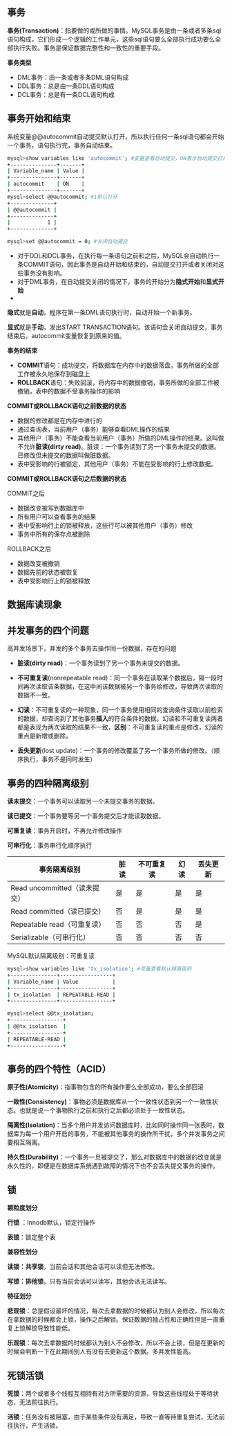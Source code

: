 ## 事务

**事务(Transaction)**：指要做的或所做的事情。MySQL事务是由一条或者多条sql语句构成，它们形成一个逻辑的工作单元，这些sql语句要么全部执行成功要么全部执行失败。事务是保证数据完整性和一致性的重要手段。

**事务类型**
- DML事务：由一条或者多条DML语句构成
- DDL事务：总是由一条DDL语句构成
- DCL事务：总是有一条DCL语句构成

## 事务开始和结束
系统变量@@autocommit自动提交默认打开，所以执行任何一条sql语句都会开始一个事务，语句执行完，事务自动结束。

```bash
mysql>show variables like 'autocommit'; #变量查看自动提交，ON表示自动提交打开
+---------------+-------+
| Variable_name | Value |
+---------------+-------+
| autocommit    | ON    |
+---------------+-------+
mysql>select @@autocommit; #1默认打开
+--------------+
| @@autocommit |
+--------------+
|            1 |
+--------------+

mysql>set @@autocommit = 0; #关闭自动提交

```
- 对于DDL和DCL事务，在执行每一条语句之前和之后，MySQL会自动执行一条COMMIT语句，因此事务是自动开始和结束的，自动提交打开或者关闭对这些事务没有影响。
- 对于DML事务，在自动提交关闭的情况下，事务的开始分为**隐式开始**和**显式开始**
- 
**隐式**就是**自动**，程序在第一条DML语句执行时，自动开始一个新事务。

**显式**就是**手动**，发出START TRANSACTION语句。该语句会关闭自动提交，事务结束后，autocommit变量恢复到原来的值。

**事务的结束**

- **COMMIT**语句：成功提交，将数据库在内存中的数据落盘，事务所做的全部工作被永久地保存到磁盘上
- **ROLLBACK**语句：失败回滚，将内存中的数据撤销，事务所做的全部工作被撤销，表中的数据不受事务操作的影响

**COMMIT或ROLLBACK语句之前数据的状态**

- 数据的修改都是在内存中进行的
- 通过查询表，当前用户（事务）能够查看DML操作的结果
- 其他用户（事务）不能查看当前用户（事务）所做的DML操作的结果。这叫做不允许**脏读(dirty read)**。脏读：一个事务读到了另一个事务未提交的数据。已修改但未提交的数据叫做脏数据。
- 表中受影响的行被锁定，其他用户（事务）不能在受影响的行上修改数据。

**COMMIT或ROLLBACK语句之后数据的状态**

COMMIT之后
- 数据改变被写到数据库中
- 所有用户可以查看事务的结果
- 表中受影响行上的锁被释放，这些行可以被其他用户（事务）修改
- 事务中所有的保存点被删除

ROLLBACK之后

- 数据改变被撤销
- 数据先前的状态被恢复
- 表中受影响行上的锁被释放

## 数据库读现象
## 并发事务的四个问题

高并发场景下，并发的多个事务去操作同一份数据，存在的问题
- **脏读(dirty read)**：一个事务读到了另一个事务未提交的数据。

- **不可重复读**(nonrepeatable read)：同一个事务在读取某个数据后，隔一段时间再次读取该条数据，在这中间该数据被另一个事务给修改，导致两次读取的数据不一致。

- **幻读**：不可重复读的一种现象，同一个事务使用相同的查询条件读取以前检索的数据，却查询到了其他事务**插入**的符合条件的数据。幻读和不可重复读两者都是表现为两次读取的结果不一致，**区别**：不可重复读的重点是修改，幻读的重点是新增或删除。

- **丢失更新**(lost update)：一个事务的修改覆盖了另一个事务所做的修改。（顺序执行，事务不是同时发生）

## 事务的四种隔离级别
**读未提交**：一个事务可以读取另一个未提交事务的数据。

**读已提交**：一个事务要等另一个事务提交后才能读取数据。

**可重复读**：事务开启时，不再允许修改操作

**可串行化**：事务串行化顺序执行

|事务隔离级别|脏读|不可重复读|幻读|丢失更新|
|----|----|----|----|---|
|Read uncommitted（读未提交）|是|是|是|是
|Read committed（读已提交）|否|是|是|是
|Repeatable read（可重复读）|否|否|否|是
|Serializable（可串行化）|否|否|否|否

MySQL默认隔离级别：可重复读

```bash
mysql>show variables like 'tx_isolation'; #变量查看默认隔离级别
+---------------+-----------------+
| Variable_name | Value           |
+---------------+-----------------+
| tx_isolation  | REPEATABLE-READ |
+---------------+-----------------+

mysql>select @@tx_isolation;
+-----------------+
| @@tx_isolation  |
+-----------------+
| REPEATABLE-READ |
+-----------------+
```

## 事务的四个特性（ACID）

**原子性(Atomicity)**：指事物包含的所有操作要么全部成功，要么全部回滚

**一致性(Consistency)**：事物必须是数据库从一个一致性状态到另一个一致性状态。也就是说一个事物执行之前和执行之后都必须处于一致性状态。

**隔离性(Isolation)**：当多个用户并发访问数据库时，比如同时操作同一张表时，数据库为每一个用户开启的事务，不能被其他事务的操作所干扰，多个并发事务之间要相互隔离。

**持久性(Durability)**：一个事务一旦被提交了，那么对数据库中的数据的改变就是永久性的，即便是在数据库系统遇到故障的情况下也不会丢失提交事务的操作。

## 锁

**颗粒度划分**

**行锁** ：Innodb默认，锁定行操作

**表锁**：锁定整个表

**兼容性划分**

**读锁：共享锁**，当前会话和其他会话可以读但无法修改。

**写锁：排他锁**，只有当前会话可以读写，其他会话无法读写。

**特征划分**

**悲观锁**：总是假设最坏的情况，每次去拿数据的时候都认为别人会修改，所以每次在拿数据的时候都会上锁，操作之后解锁。保证数据的独占性和正确性但是一直重复上锁解锁导致性能低。

**乐观锁**：每次去拿数据的时候都认为别人不会修改，所以不会上锁，但是在更新的时候会判断一下在此期间别人有没有去更新这个数据。多并发性能高。


## 死锁活锁
**死锁**：两个或者多个线程互相持有对方所需要的资源，导致这些线程处于等待状态，无法前往执行。

**活锁**：任务没有被阻塞，由于某些条件没有满足，导致一直等待重复尝试，无法前往执行，产生活锁。
